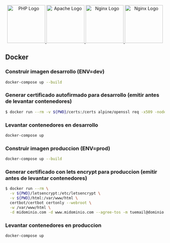 <p align="center">
  <a href="https://www.php.net/" target="_blank">
    <img src="https://www.php.net/images/logos/php-logo-white.svg" width="120" alt="PHP Logo" />
  </a>
  <a href="https://httpd.apache.org/" target="_blank">
    <img src="https://httpd.apache.org/images/httpd-logo.svg" width="120" alt="Apache Logo" />
  </a>
  <a href="https://www.nginx.com/" target="_blank">
    <img src="https://www.nginx.com/wp-content/uploads/2021/09/NGINX-logo-rgb-large.svg" width="120" alt="Nginx Logo" />
  </a>
  <a href="https://www.docker.com/" target="_blank">
    <img src="https://www.docker.com/sites/default/files/d8/2019-07/Moby-logo.svg" width="120" alt="Nginx Logo" />
  </a>
</p>

## Docker

### Construir imagen desarrollo (ENV=dev)

```bash
docker-compose up --build
```

### Generar certificado autofirmado para desarrollo (emitir antes de levantar contenedores)

```bash
$ docker run --rm -v ${PWD}/certs:/certs alpine/openssl req -x509 -nodes -days 365 -newkey rsa:2048 -keyout /certs/server.key -out /certs/server.crt -subj "/CN=localhost"
```

### Levantar contenedores en desarrollo

```bash
docker-compose up
```

### Construir imagen produccion (ENV=prod)

```bash
docker-compose up --build
```

### Generar certificado con lets encrypt para produccion (emitir antes de levantar contenedores)
```bash
$ docker run --rm \
  -v ${PWD}/letsencrypt:/etc/letsencrypt \
  -v ${PWD}/html:/var/www/html \
  certbot/certbot certonly --webroot \
  -w /var/www/html \
  -d midominio.com -d www.midominio.com --agree-tos -m tuemail@dominio.com --no-eff-email
```

### Levantar contenedores en produccion

```bash
docker-compose up
```